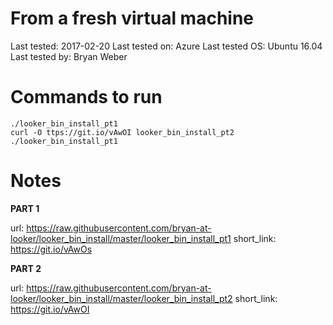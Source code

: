 # From a fresh virtual machine

Last tested: 2017-02-20
Last tested on: Azure
Last tested OS: Ubuntu 16.04
Last tested by: Bryan Weber

# Commands to run

```curl -O https://git.io/vAwOs looker_bin_install_pt1
./looker_bin_install_pt1
curl -O ttps://git.io/vAwOI looker_bin_install_pt2
./looker_bin_install_pt1
```

# Notes

**PART 1**

url: https://raw.githubusercontent.com/bryan-at-looker/looker_bin_install/master/looker_bin_install_pt1
short_link: https://git.io/vAwOs

**PART 2**

url: https://raw.githubusercontent.com/bryan-at-looker/looker_bin_install/master/looker_bin_install_pt2
short_link: https://git.io/vAwOI
